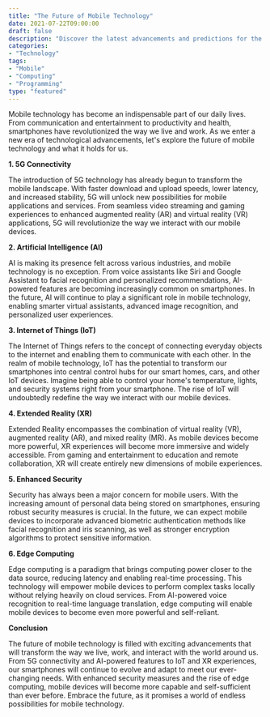 ```yaml
--- 
title: "The Future of Mobile Technology"
date: 2021-07-22T09:00:00
draft: false
description: "Discover the latest advancements and predictions for the future of mobile technology."
categories:
- "Technology"
tags:
- "Mobile"
- "Computing"
- "Programming"
type: "featured"
--- 
```


Mobile technology has become an indispensable part of our daily lives. From communication and entertainment to productivity and health, smartphones have revolutionized the way we live and work. As we enter a new era of technological advancements, let's explore the future of mobile technology and what it holds for us.

**1. 5G Connectivity**

The introduction of 5G technology has already begun to transform the mobile landscape. With faster download and upload speeds, lower latency, and increased stability, 5G will unlock new possibilities for mobile applications and services. From seamless video streaming and gaming experiences to enhanced augmented reality (AR) and virtual reality (VR) applications, 5G will revolutionize the way we interact with our mobile devices.

**2. Artificial Intelligence (AI)**

AI is making its presence felt across various industries, and mobile technology is no exception. From voice assistants like Siri and Google Assistant to facial recognition and personalized recommendations, AI-powered features are becoming increasingly common on smartphones. In the future, AI will continue to play a significant role in mobile technology, enabling smarter virtual assistants, advanced image recognition, and personalized user experiences.

**3. Internet of Things (IoT)**

The Internet of Things refers to the concept of connecting everyday objects to the internet and enabling them to communicate with each other. In the realm of mobile technology, IoT has the potential to transform our smartphones into central control hubs for our smart homes, cars, and other IoT devices. Imagine being able to control your home's temperature, lights, and security systems right from your smartphone. The rise of IoT will undoubtedly redefine the way we interact with our mobile devices.

**4. Extended Reality (XR)**

Extended Reality encompasses the combination of virtual reality (VR), augmented reality (AR), and mixed reality (MR). As mobile devices become more powerful, XR experiences will become more immersive and widely accessible. From gaming and entertainment to education and remote collaboration, XR will create entirely new dimensions of mobile experiences.

**5. Enhanced Security**

Security has always been a major concern for mobile users. With the increasing amount of personal data being stored on smartphones, ensuring robust security measures is crucial. In the future, we can expect mobile devices to incorporate advanced biometric authentication methods like facial recognition and iris scanning, as well as stronger encryption algorithms to protect sensitive information.

**6. Edge Computing**

Edge computing is a paradigm that brings computing power closer to the data source, reducing latency and enabling real-time processing. This technology will empower mobile devices to perform complex tasks locally without relying heavily on cloud services. From AI-powered voice recognition to real-time language translation, edge computing will enable mobile devices to become even more powerful and self-reliant.

**Conclusion**

The future of mobile technology is filled with exciting advancements that will transform the way we live, work, and interact with the world around us. From 5G connectivity and AI-powered features to IoT and XR experiences, our smartphones will continue to evolve and adapt to meet our ever-changing needs. With enhanced security measures and the rise of edge computing, mobile devices will become more capable and self-sufficient than ever before. Embrace the future, as it promises a world of endless possibilities for mobile technology.
